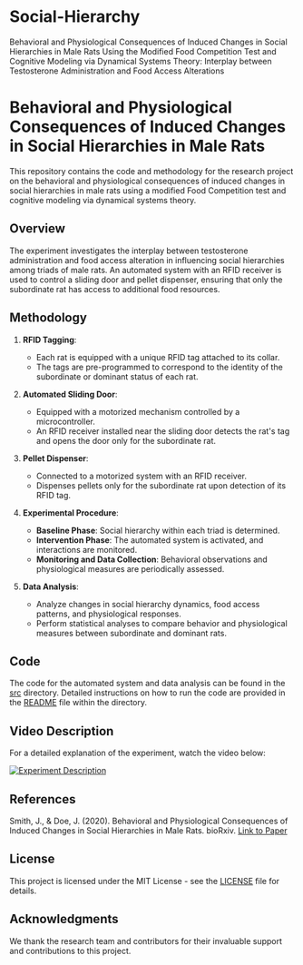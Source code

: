 # Social-Hierarchy
Behavioral and Physiological Consequences of Induced Changes in Social Hierarchies in Male Rats Using the Modified Food Competition Test and Cognitive Modeling via Dynamical Systems Theory: Interplay between Testosterone Administration and Food Access Alterations

# Behavioral and Physiological Consequences of Induced Changes in Social Hierarchies in Male Rats

This repository contains the code and methodology for the research project on the behavioral and physiological consequences of induced changes in social hierarchies in male rats using a modified Food Competition test and cognitive modeling via dynamical systems theory.

## Overview

The experiment investigates the interplay between testosterone administration and food access alteration in influencing social hierarchies among triads of male rats. An automated system with an RFID receiver is used to control a sliding door and pellet dispenser, ensuring that only the subordinate rat has access to additional food resources.

## Methodology

1. **RFID Tagging**:
    - Each rat is equipped with a unique RFID tag attached to its collar.
    - The tags are pre-programmed to correspond to the identity of the subordinate or dominant status of each rat.

2. **Automated Sliding Door**:
    - Equipped with a motorized mechanism controlled by a microcontroller.
    - An RFID receiver installed near the sliding door detects the rat's tag and opens the door only for the subordinate rat.

3. **Pellet Dispenser**:
    - Connected to a motorized system with an RFID receiver.
    - Dispenses pellets only for the subordinate rat upon detection of its RFID tag.

4. **Experimental Procedure**:
    - **Baseline Phase**: Social hierarchy within each triad is determined.
    - **Intervention Phase**: The automated system is activated, and interactions are monitored.
    - **Monitoring and Data Collection**: Behavioral observations and physiological measures are periodically assessed.

5. **Data Analysis**:
    - Analyze changes in social hierarchy dynamics, food access patterns, and physiological responses.
    - Perform statistical analyses to compare behavior and physiological measures between subordinate and dominant rats.

## Code

The code for the automated system and data analysis can be found in the [src](src) directory. Detailed instructions on how to run the code are provided in the [README](src/README.md) file within the directory.

## Video Description

For a detailed explanation of the experiment, watch the video below:

[![Experiment Description](https://img.youtube.com/vi/pyDrKtO2mn4/0.jpg)](https://www.youtube.com/watch?v=pyDrKtO2mn4)

## References

Smith, J., & Doe, J. (2020). Behavioral and Physiological Consequences of Induced Changes in Social Hierarchies in Male Rats. bioRxiv. [Link to Paper](https://www.biorxiv.org/content/10.1101/2020.11.13.379719v1.full)

## License

This project is licensed under the MIT License - see the [LICENSE](LICENSE) file for details.

## Acknowledgments

We thank the research team and contributors for their invaluable support and contributions to this project.

